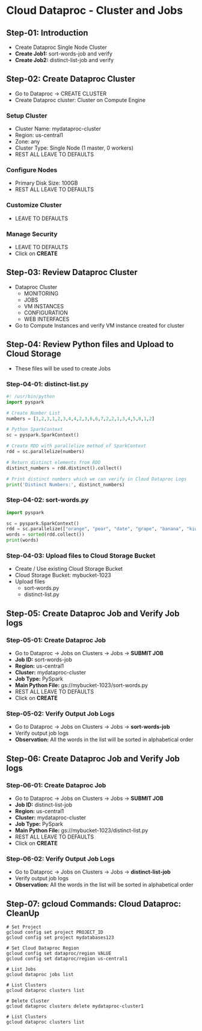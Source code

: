 # Cloud Dataproc - Cluster and Jobs

## Step-01: Introduction
- Create Dataproc Single Node Cluster
- **Create Job1:** sort-words-job and verify
- **Create Job2:** distinct-list-job and verify

## Step-02: Create Dataproc Cluster 
- Go to Dataproc -> CREATE CLUSTER
- Create Dataproc cluster: Cluster on Compute Engine
### Setup Cluster
- Cluster Name: mydataproc-cluster
- Region: us-central1
- Zone: any
- Cluster Type: Single Node (1 master, 0 workers)
- REST ALL LEAVE TO DEFAULTS
### Configure Nodes
- Primary Disk Size: 100GB
- REST ALL LEAVE TO DEFAULTS
### Customize Cluster
- LEAVE TO DEFAULTS
### Manage Security
- LEAVE TO DEFAULTS
- Click on **CREATE**

## Step-03: Review Dataproc Cluster 
- Dataproc Cluster
  - MONITORING
  - JOBS
  - VM INSTANCES
  - CONFIGURATION
  - WEB INTERFACES
- Go to Compute Instances and verify VM instance created for cluster

## Step-04: Review Python files and Upload to Cloud Storage
- These files will be used to create Jobs
### Step-04-01: distinct-list.py
```python
#! /usr/bin/python
import pyspark

# Create Number List
numbers = [1,2,3,1,2,3,4,4,2,3,6,6,7,2,2,1,3,4,5,8,1,2]

# Python SparkContext
sc = pyspark.SparkContext()

# Create RDD with parallelize method of SparkContext
rdd = sc.parallelize(numbers)

# Return distinct elements from RDD
distinct_numbers = rdd.distinct().collect()

# Print distinct numbers which we can verify in Cloud Dataproc Logs
print('Distinct Numbers:', distinct_numbers)
```
### Step-04-02: sort-words.py
```python
import pyspark

sc = pyspark.SparkContext()
rdd = sc.parallelize(["orange", "pear", "date", "grape", "banana", "kiwi", "cherry", "fig", "lemon", "mango", "apple"])
words = sorted(rdd.collect())
print(words)
```
### Step-04-03: Upload files to Cloud Storage Bucket
- Create / Use existing Cloud Storage Bucket
- Cloud Storage Bucket: mybucket-1023
- Upload files
  - sort-words.py
  - distinct-list.py

## Step-05: Create Dataproc Job and Verify Job logs
### Step-05-01: Create Dataproc Job
- Go to Dataproc -> Jobs on Clusters -> Jobs -> **SUBMIT JOB**
- **Job ID:** sort-words-job
- **Region:** us-central1
- **Cluster:** mydataproc-cluster
- **Job Type:** PySpark
- **Main Python File:** gs://mybucket-1023/sort-words.py
- REST ALL LEAVE TO DEFAULTS
- Click on **CREATE**

### Step-05-02: Verify Output Job Logs
- Go to Dataproc -> Jobs on Clusters -> Jobs -> **sort-words-job**
- Verify output job logs
- **Observation:** All the words in the list will be sorted in alphabetical order


## Step-06: Create Dataproc Job and Verify Job logs
### Step-06-01: Create Dataproc Job
- Go to Dataproc -> Jobs on Clusters -> Jobs -> **SUBMIT JOB**
- **Job ID:** distinct-list-job
- **Region:** us-central1
- **Cluster:** mydataproc-cluster
- **Job Type:** PySpark
- **Main Python File:** gs://mybucket-1023/distinct-list.py
- REST ALL LEAVE TO DEFAULTS
- Click on **CREATE**


### Step-06-02: Verify Output Job Logs
- Go to Dataproc -> Jobs on Clusters -> Jobs -> **distinct-list-job**
- Verify output job logs
- **Observation:** All the words in the list will be sorted in alphabetical order


## Step-07: gcloud Commands: Cloud Dataproc: CleanUp
```t
# Set Project
gcloud config set project PROJECT_ID
gcloud config set project mydatabases123

# Set Cloud Dataproc Region
gcloud config set dataproc/region VALUE
gcloud config set dataproc/region us-central1

# List Jobs
gcloud dataproc jobs list

# List Clusters
gcloud dataproc clusters list

# Delete Cluster
gcloud dataproc clusters delete mydataproc-cluster1 

# List Clusters
gcloud dataproc clusters list
```